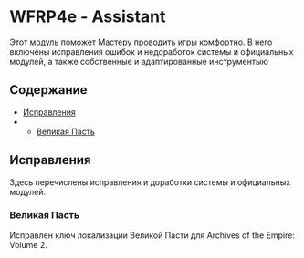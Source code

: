 # WFRP4e - Assistant
Этот модуль поможет Мастеру проводить игры комфортно. В него включены исправления ошибок и недоработок системы и официальных модулей, а также собственные и адаптированные инструментыю

## Содержание
- [Исправления](#Исправления)
- - [Великая Пасть](#Великая-Пасть)

## Исправления
Здесь перечислены исправления и доработки системы и официальных модулей.

### Великая Пасть
Исправлен ключ локализации Великой Пасти для Archives of the Empire: Volume 2.
